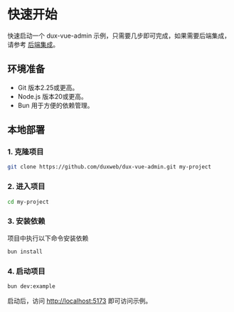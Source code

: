 # 快速开始

快速启动一个 dux-vue-admin 示例，只需要几步即可完成，如果需要后端集成，请参考 [后端集成](./backend.md)。

## 环境准备

- Git 版本2.25或更高。
- Node.js 版本20或更高。
- Bun 用于方便的依赖管理。

## 本地部署

### 1. 克隆项目

```bash
git clone https://github.com/duxweb/dux-vue-admin.git my-project
```

### 2. 进入项目

```bash
cd my-project
```

### 3. 安装依赖

项目中执行以下命令安装依赖

```bash
bun install
```

### 4. 启动项目

```bash
bun dev:example
```

启动后，访问 [http://localhost:5173](http://localhost:5173) 即可访问示例。